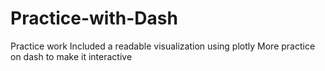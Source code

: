 # Practice-with-Dash
Practice work
Included a readable visualization using plotly
More practice on dash to make it interactive